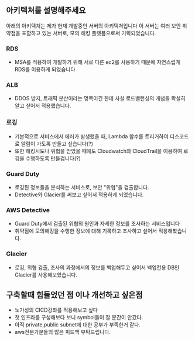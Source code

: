 ## 아키텍쳐를 설명해주세요
아래의 아키텍처는 제가 현재 개발중인 서버의 아키텍쳐입니다
이 서버는 여러 보안 취약점을 포함하고 있는 서버로, 모의 해킹 플랫폼으로써 기획되었습니다.
### RDS
- MSA를 적용하여 개발하기 위해 서로 다른 ec2를 사용하기 때문에 자연스럽게 RDS를 이용하게 되었습니다

### ALB
- DDOS 방지, 트래픽 분산이라는 명목이긴 한데 사실 로드밸런싱의 개념을 확실히 알고 싶어서 적용했습니다.
### 로깅
- 기본적으로 서비스에서 에러가 발생했을 때, Lambda 함수를 트리거하여 디스코드로 알림이 가도록 만들고 싶습니다(?)
- 또한 해킹시도나 위협을 받았을 때에도 Cloudwatch와 CloudTrail을 이용하여 로깅을 수행하도록 만들겁니다(?)
### Guard Duty
- 로깅된 정보들을 분석하는 서비스로, 보안 "위협"을 검출합니다. 
- Detective와 Glacier를 써보고 싶어서 적용하게 되었습니다.
### AWS Detective
- Guard Duty에서 검출된 위협의 원인과 자세한 정보를 조사하는 서비스입니다
- 취약점에 모의해킹을 수행한 정보에 대해 기록하고 조사하고 싶어서 적용해봤습니다.
### Glacier
- 로깅, 위협 검출, 조사의 과정에서의 정보를 백업해두고 싶어서 백업전용 DB인 Glacier를 사용해보았습니다.  
## 구축할때 힘들었던 점 이나 개선하고 싶은점
- 노가성의 CICD강좌를 적용해보고 싶다
- 첫 인프라를 구성해보다 보니 symbol들이 잘 분간이 안갔다.
- 아직 private,public subnet에 대한 공부가 부족한거 같다.
- aws전문가분들의 많은 피드백 부탁드립니다.
